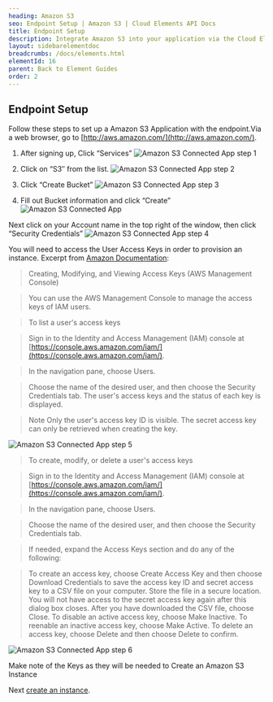 ```yaml
---
heading: Amazon S3
seo: Endpoint Setup | Amazon S3 | Cloud Elements API Docs
title: Endpoint Setup
description: Integrate Amazon S3 into your application via the Cloud Elements APIs.
layout: sidebarelementdoc
breadcrumbs: /docs/elements.html
elementId: 16
parent: Back to Element Guides
order: 2
---
```

## Endpoint Setup

Follow these steps to set up a Amazon S3 Application with the endpoint.Via a web browser, go to [http://aws.amazon.com/](http://aws.amazon.com/).

1. After signing up, Click “Services”
![Amazon S3 Connected App step 1](http://cloud-elements.com/wp-content/uploads/2014/09/AmazonS31.gif)

2. Click on “S3″ from the list.
![Amazon S3 Connected App step 2](http://cloud-elements.com/wp-content/uploads/2014/09/AmazonS32.gif)

3. Click “Create Bucket”
![Amazon S3 Connected App step 3](http://cloud-elements.com/wp-content/uploads/2014/09/AmazonS33.gif)

4. Fill out Bucket information and click “Create”
![Amazon S3 Connected App ](http://cloud-elements.com/wp-content/uploads/2014/09/Screen-Shot-2014-09-28-at-5.43.22-PM1.png)

Next click on your Account name in the top right of the window, then click “Security Credentials”
![Amazon S3 Connected App step 4](http://cloud-elements.com/wp-content/uploads/2014/09/AmazonS34.gif)

You will need to access the User Access Keys in order to provision an instance.
Excerpt from [Amazon Documentation](http://docs.aws.amazon.com/IAM/latest/UserGuide/id_credentials_access-keys.html#Using_CreateAccessKey):

>Creating, Modifying, and Viewing Access Keys (AWS Management Console)

>You can use the AWS Management Console to manage the access keys of IAM users.

>To list a user's access keys

>Sign in to the Identity and Access Management (IAM) console at [https://console.aws.amazon.com/iam/](https://console.aws.amazon.com/iam/).

>In the navigation pane, choose Users.

>Choose the name of the desired user, and then choose the Security Credentials tab. The user's access keys and the status of each key is displayed.

>Note
Only the user's access key ID is visible. The secret access key can only be retrieved when creating the key.

![Amazon S3 Connected App step 5](http://cloud-elements.com/wp-content/uploads/2016/06/AmazonS3API1.png)

>To create, modify, or delete a user's access keys

>Sign in to the Identity and Access Management (IAM) console at [https://console.aws.amazon.com/iam/](https://console.aws.amazon.com/iam/).

>In the navigation pane, choose Users.

>Choose the name of the desired user, and then choose the Security Credentials tab.

>If needed, expand the Access Keys section and do any of the following:

>To create an access key, choose Create Access Key and then choose Download Credentials to save the access key ID and secret access key to a CSV file on your computer. Store the file in a secure location. You will not have access to the secret access key again after this dialog box closes. After you have downloaded the CSV file, choose Close.
To disable an active access key, choose Make Inactive.
To reenable an inactive access key, choose Make Active.
To delete an access key, choose Delete and then choose Delete to confirm.

![Amazon S3 Connected App step 6](http://cloud-elements.com/wp-content/uploads/2016/06/AmazonS3API2.png)

Make note of the Keys as they will be needed to Create an Amazon S3 Instance

Next [create an instance](amazons3-create-instance.html).
